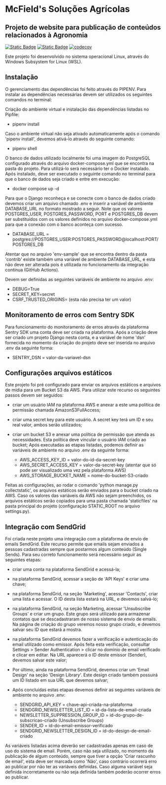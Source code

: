 # McField's Soluções Agrícolas

## Projeto de website para publicação de conteúdos relacionados à Agronomia

[![Static Badge](https://img.shields.io/badge/Python-3.11-blue)](https://www.python.org/)
[![Static Badge](https://img.shields.io/badge/Django-5.0.2-green)](https://www.djangoproject.com/)
[![codecov](https://codecov.io/gh/fczanetti/mcfields/graph/badge.svg?token=XiQdJaQNse)](https://codecov.io/gh/fczanetti/mcfields)

Este projeto foi desenvolvido no sistema operacional Linux, através do Windows Subsystem for Linux (WSL).


## Instalação

O gerenciamento das dependências foi feito através do PIPENV. Para instalar as dependências necessárias devem ser
utilizados os seguintes comandos no terminal:

Criação do ambiente virtual e instalação das dependências listadas no Pipfile:
  - pipenv install

Caso o ambiente virtual não seja ativado automaticamente após o comando 'pipenv install', devemos ativá-lo através do
seguinte comando:
  - pipenv shell

O banco de dados utilizado localmente foi uma imagem do PostgreSQL configurado através do arquivo docker-compose.yml
que se encontra na pasta do projeto. Para utilizá-lo será necessário ter o Docker instalado. Após instalado, deve ser
executado o seguinte comando no terminal para que o banco de dados seja criado e entre em execução:
  - docker compose up -d

Para que o Django reconheça e se conecte com o banco de dados criado devemos criar um arquivo chamado .env e inserir
a variável de ambiente DATABASE_URL no formato mostrado a seguir. Note que os valores POSTGRES_USER, POSTGRES_PASSWORD,
PORT e POSTGRES_DB devem ser substituídos com os valores definidos no arquivo docker-compose.yml para que a conexão com
o banco aconteça com sucesso.
  - DATABASE_URL = postgres://POSTGRES_USER:POSTGRES_PASSWORD@localhost:PORT/POSTGRES_DB

Atentar que no arquivo 'env-sample' que se encontra dentro da pasta 'contrib' existe também uma variável de ambiente
DATABASE_URL, e esta não deve ser alterada pois é utilizada no funcionamento da integração contínua (GitHub Actions).

Devem ser definidas as seguintes variáveis de ambiente no arquivo .env:

  - DEBUG=True
  - SECRET_KEY=secret
  - CSRF_TRUSTED_ORIGINS= (esta não precisa ter um valor)


## Monitoramento de erros com Sentry SDK

Para funcionamento do monitoramento de erros através da plataforma Sentry SDK uma conta deve ser criada na plataforma.
Após a criação deve ser criado um projeto Django nesta conta, e a variável de nome 'dsn' fornecida no momento da criação
do projeto deve ser inserida no arquivo .env da seguinte forma:

  - SENTRY_DSN = valor-da-variavel-dsn


## Configurações arquivos estáticos

Este projeto foi pré configurado para enviar os arquivos estáticos e arquivos de mídia para um Bucket S3 da AWS. Para
utilizar este recurso os seguintes passos devem ser seguidos:
- criar um usuário IAM na plataforma AWS e anexar a este uma política de permissão chamada AmazonS3FullAccess;
- criar uma secret key para este usuário. A secret key terá um ID e seu real valor, ambos serão utilizados;
- criar um bucket S3 e anexar uma política de permissão que atenda as necessidades. Esta política deve vincular o
usuário IAM criado ao bucket;
Após executadas as etapas listadas, podemos definir as variáveis de ambiente no arquivo .env da seguinte forma:

  - AWS_ACCESS_KEY_ID = valor-do-id-da-secret-key
  - AWS_SECRET_ACCESS_KEY = valor-da-secret-key (atentar que só pode ser visualizado uma vez pela plataforma AWS)
  - AWS_STORAGE_BUCKET_NAME = nome-do-bucket-S3-criado

Feitas as configurações, ao rodar o comando 'python manage.py collectstatic', os arquivos estáticos serão enviados para
o bucket criado na AWS. Caso os valores das variáveis da AWS não sejam preenchidos, os arquivos estáticos serão copiados
para uma pasta chamada 'staticfiles' na pasta principal do projeto (configuração STATIC_ROOT no arquivo settings.py).


## Integração com SendGrid

Foi criada neste projeto uma integração com a plataforma de envio de emails SendGrid. Este recurso permite que emails
sejam enviados a pessoas cadastradas sempre que postarmos algum conteúdo (Single Sends). Para seu correto funcionamento
será necessário seguir as seguintes etapas:
- criar uma conta na plataforma SendGrid e acessá-la;
- na plataforma SendGrid, acessar a seção de 'API Keys' e criar uma chave;
- na plataforma SendGrid, na seção 'Marketing', acessar 'Contacts', criar uma lista e acessar. O ID desta lista estará
na URL, e devemos salvá-lo;
- na plataforma SendGrid, na seção Marketing, acessar 'Unsubscribe Groups' e criar um grupo. Este grupo será utilizado
para armazenar contatos que se descadastraram de nosso sistema de envio de emails. Na página de criação do grupo veremos
nosso grupo criado, e devemos salvar seu ID que estará a mostra.
- na plataforma SendGrid devemos fazer a verificação e autenticação do email utilizado como emissor. Após feita esta
verificação, consultar Settings > Sender Authentication > clicar no domínio de email verificado e clicar em editar. Na
URL aparecerá o ID deste emissor (Sender), devemos salvar este valor;
- Por último, ainda na plataforma SendGrid, devemos criar um 'Email Design' na seção 'Design Library'. Este design criado
também possuirá um ID listado em sua URL que devemos salvar;
- Após concluídas estas etapas devemos definir as seguintes variáveis de ambiente no arquivo .env:

  - SENDGRID_API_KEY = chave-api-criada-na-plataforma
  - SENDGRID_NEWSLETTER_LIST_ID = id-da-lista-de-email-criada
  - NEWSLETTER_SUPPRESSION_GROUP_ID = id-do-grupo-de-subscricao-criado (Unsubscribe Groups)
  - SENDER_ID = id-do-email-emissor-verificado
  - SENDGRID_NEWSLETTER_DESIGN_ID = id-do-design-de-email-criado

As variáveis listadas acima deverão ser cadastradas apenas em caso de uso do sistema de email. Porém, caso não seja
utilizado, no momento da publicação de algum conteúdo, sempre que tiver a opção 'Criar rascunho de email', esta deve ser
marcada como 'Não', caso contrário ocorrerá erro ao publicar por não ter as variáveis definidas. Caso alguma variável
seja definida incorretamente ou não seja definida também poderão ocorrer erros ao publicar.
